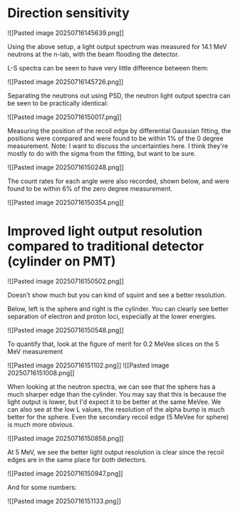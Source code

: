 
# Direction sensitivity

![[Pasted image 20250716145639.png]]

Using the above setup, a light output spectrum was measured for 14.1 MeV neutrons at the n-lab, with the beam flooding the detector. 

L-S spectra can be seen to have very little difference between them:

![[Pasted image 20250716145726.png]]

Separating the neutrons out using PSD, the neutron light output spectra can be seen to be practically identical:

![[Pasted image 20250716150017.png]]

Measuring the position of the recoil edge by differential Gaussian fitting, the positions were compared and were found to be within 1% of the 0 degree measurement. Note: I want to discuss the uncertainties here. I think they're mostly to do with the sigma from the fitting, but want to be sure.

![[Pasted image 20250716150248.png]]

The count rates for each angle were also recorded, shown below, and were found to be within 6% of the zero degree measurement.

![[Pasted image 20250716150354.png]]

# Improved light output resolution compared to traditional detector (cylinder on PMT)

![[Pasted image 20250716150502.png]]

Doesn't show much but you can kind of squint and see a better resolution.

Below, left is the sphere and right is the cylinder. You can clearly see better separation of electron and proton loci, especially at the lower energies. 

![[Pasted image 20250716150548.png]]

To quantify that, look at the figure of merit for 0.2 MeVee slices on the 5 MeV measurement

![[Pasted image 20250716151102.png]]
![[Pasted image 20250716151008.png]]

When looking at the neutron spectra, we can see that the sphere has a much sharper edge than the cylinder. You may say that this is because the light output is lower, but I'd expect it to be better at the same MeVee. We can also see at the low L values, the resolution of the alpha bump is much better for the sphere. Even the secondary recoil edge (5 MeVee for sphere) is much more obvious.

![[Pasted image 20250716150858.png]]

At 5 MeV, we see the better light output resolution is clear since the recoil edges are in the same place for both detectors.

![[Pasted image 20250716150947.png]]

And for some numbers:

![[Pasted image 20250716151133.png]]